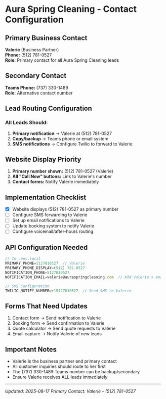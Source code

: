 # Aura Spring Cleaning - Contact Configuration

## Primary Business Contact
**Valerie** (Business Partner)  
**Phone:** (512) 781-0527  
**Role:** Primary contact for all Aura Spring Cleaning leads

## Secondary Contact
**Teams Phone:** (737) 330-1489  
**Role:** Alternative contact number

## Lead Routing Configuration

### All Leads Should:
1. **Primary notification** → Valerie at (512) 781-0527
2. **Copy/backup** → Teams phone or email system
3. **SMS notifications** → Configure Twilio to forward to Valerie

## Website Display Priority
1. **Primary number shown:** (512) 781-0527 (Valerie)
2. **All "Call Now" buttons:** Link to Valerie's number
3. **Contact forms:** Notify Valerie immediately

## Implementation Checklist
- [x] Website displays (512) 781-0527 as primary number
- [ ] Configure SMS forwarding to Valerie
- [ ] Set up email notifications to Valerie
- [ ] Update booking system to notify Valerie
- [ ] Configure voicemail/after-hours routing

## API Configuration Needed
```javascript
// In .env.local
PRIMARY_PHONE=5127810527  // Valerie
PRIMARY_PHONE_DISPLAY=(512) 781-0527
NOTIFICATION_PHONE=5127810527
NOTIFICATION_EMAIL=valerie@auraspringcleaning.com  // Add Valerie's email

// SMS Configuration
TWILIO_NOTIFY_NUMBER=+15127810527  // Send SMS to Valerie
```

## Forms That Need Updates
1. Contact form → Send notification to Valerie
2. Booking form → Send confirmation to Valerie
3. Quote calculator → Send quote requests to Valerie
4. Email capture → Notify Valerie of new leads

## Important Notes
- Valerie is the business partner and primary contact
- All customer inquiries should route to her first
- The (737) 330-1489 Teams number can be backup/secondary
- Ensure Valerie receives ALL leads immediately

---
*Updated: 2025-08-17*
*Primary Contact: Valerie - (512) 781-0527*